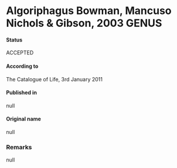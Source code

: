 # Algoriphagus Bowman, Mancuso Nichols & Gibson, 2003 GENUS

#### Status
ACCEPTED

#### According to
The Catalogue of Life, 3rd January 2011

#### Published in
null

#### Original name
null

### Remarks
null